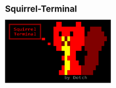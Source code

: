 # Squirrel-Terminal

![Squirrel-Terminal Logo](https://github.com/YSCHGroup/Squirrel-Terminal/blob/master/assets/logo.png?raw=true)
